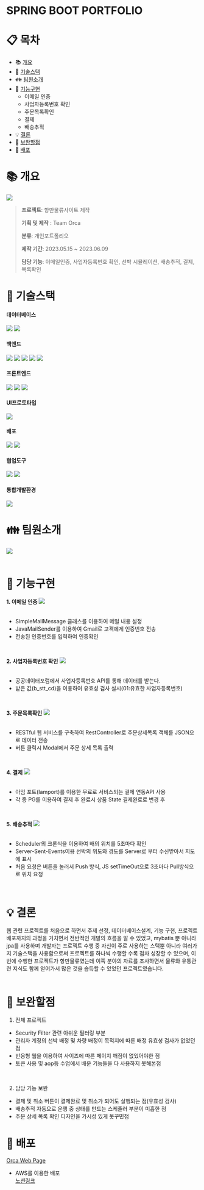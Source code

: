 # SPRING BOOT PORTFOLIO
# :clipboard: 목차

- :books: <a href="#outline">개요</a>
- :wrench: <a href="#tech">기술스택</a>
- :family: <a href="#team">팀원소개</a>
- :bookmark_tabs: <a href="#function">기능구현</a>
  - 이메일 인증
  - 사업자등록번호 확인
  - 주문목록확인
  - 결제
  - 배송추적
- :bulb: <a href="#result">결론</a>
- :mag_right: <a href="#fullfill">보완할점</a>
- :bookmark: <a href="#url">배포</a>

# :books: <a name="outline">개요</a>
<img src="https://raw.githubusercontent.com/ldj8196/Portfolio/main/src/main/resources/static/DJ/portfolioimage/Mainpage.png">

>**프로젝트**: 항만물류사이트 제작
>
>**기획 및 제작** : Team Orca
>
>**분류**: 개인포트폴리오
>
>**제작 기간**: 2023.05.15 ~ 2023.06.09
>
>**담당 기능**: 이메일인증, 사업자등록번호 확인, 선박 시뮬레이션, 배송추적, 결제, 목록확인

# :wrench: <a name="tech">기술스택</a>
<h4>데이터베이스</h4>
<div align="left">
 	<img src="https://img.shields.io/badge/ORACLE-F80000?style=flat&logo=oracle&logoColor=white" />
  <img src="https://img.shields.io/badge/H2-232F3E?style=flat&logo=h2&logoColor=white" />
</div> 
<h4>백엔드</h4>
<div align="left">
 	<img src="https://img.shields.io/badge/JAVA-007396?style=flat&logo=Java&logoColor=white"/>
  <img src="https://img.shields.io/badge/Spring Boot-6DB33F?style=flat&logo=springboot&logoColor=white" />
  <img src="https://img.shields.io/badge/Spring Security-6DB33F?style=flat&logo=springsecurity&logoColor=white" />
  <img src="https://img.shields.io/badge/JPA-59666C?style=flat&logo=hibernate&logoColor=white" />
  <img src="https://img.shields.io/badge/MyBatis-232F3E?style=flat&logo=mybatis&logoColor=white" />
</div> 
<h4>프론트엔드</h4>
<div align="left">
	<img src="https://img.shields.io/badge/HTML5-E34F26?style=flat&logo=HTML5&logoColor=white" />
	<img src="https://img.shields.io/badge/CSS3-1572B6?style=flat&logo=CSS3&logoColor=white" />
  <img src="https://img.shields.io/badge/JAVASCRIPT-F7DF1E?style=flat&logo=javascript&logoColor=white" />
</div>
<h4>UI프로토타입</h4>
<div align="left">
	<img src="https://img.shields.io/badge/FIGMA-F24E1E?style=flat&logo=figma&logoColor=white" />
</div>
<h4>배포</h4>
<div align="left">
  <img src="https://img.shields.io/badge/Linux-FCC624?style=flat&logo=linux&logoColor=white" />
	<img src="https://img.shields.io/badge/AWS-232F3E?style=flat&logo=amazonaws&logoColor=white" />
</div>
<h4>협업도구</h4>
<div align="left">
	<img src="https://img.shields.io/badge/Notion-000000?style=flat&logo=Notion&logoColor=white" />
	<img src="https://img.shields.io/badge/GitHub-181717?style=flat&logo=GitHub&logoColor=white" />
</div>
<h4>통합개발환경</h4>
<div align="left">
	<img src="https://img.shields.io/badge/VScode-007ACC?style=flat&logo=visualstudiocode&logoColor=white" />
</div>


# :family: <a name="team">팀원소개</a>
<img src="https://raw.githubusercontent.com/ldj8196/Portfolio/main/src/main/resources/static/DJ/portfolioimage/팀원소개.png"> <br/><br/>
# :bookmark_tabs: <a name="function">기능구현</a>
**1. 이메일 인증**
<img src="https://raw.githubusercontent.com/ldj8196/Portfolio/main/src/main/resources/static/DJ/portfolioimage/이메일인증.gif"> <br/><br/>
- SimpleMailMessage 클래스를 이용하여 메일 내용 설정
- JavaMailSender를 이용하여 Gmail로 고객에게 인증번호 전송
- 전송된 인증번호를 입력하여 인증확인
<br/>

**2. 사업자등록번호 확인**
<img src="https://raw.githubusercontent.com/ldj8196/Portfolio/main/src/main/resources/static/DJ/portfolioimage/사업자등록번호.gif"> <br/><br/>
- 공공데이터포럼에서 사업자등록번호 API를 통해 데이터를 받는다.
- 받은 값(b_stt_cd)을 이용하여 유효성 검사 실시(01:유효한 사업자등록번호)
<br/>

**3. 주문목록확인**
<img src="https://raw.githubusercontent.com/ldj8196/Portfolio/main/src/main/resources/static/DJ/portfolioimage/주문상세목록.png"> <br/><br/>
- RESTful 웹 서비스를 구축하여 RestController로 주문상세목록 객체를 JSON으로 데이터 전송
- 버튼 클릭시 Modal에서 주문 상세 목록 출력
<br/>

**4. 결제**
<img src="https://raw.githubusercontent.com/ldj8196/Portfolio/main/src/main/resources/static/DJ/portfolioimage/결제.gif"> <br/><br/>
- 아임 포트(Iamport)를 이용한 무료로 서비스되는 결제 연동API 사용
- 각 종 PG를 이용하여 결제 후 완료시 상품 State 결제완료로 변경 후 
<br/>

**5. 배송추적**
<img src="https://raw.githubusercontent.com/ldj8196/Portfolio/main/src/main/resources/static/DJ/portfolioimage/배송조회.gif"> <br/><br/>
- Scheduler의 크론식을 이용하여 배의 위치를 5초마다 확인
- Server-Sent-Events이용 선박의 위도와 경도를 Server로 부터 수신받아서 지도에 표시
- 처음 요청은 버튼을 눌러서 Push 방식, JS setTimeOut으로 3초마다 Pull방식으로 위치 요청
<br/>

# :bulb: <a name="result">결론</a>
웹 관련 프로젝트를 처음으로 하면서 주제 선정, 데이터베이스설계, 기능 구현, 프로젝트 배포까지의
과정을 거치면서 전반적인 개발의 흐름을 알 수 있었고, mybatis 뿐 아니라 jpa를 사용하며 개발자는
프로젝트 수행 중 자신이 주로 사용하는 스택뿐 아니라 여러가지 기술스택을 사용함으로써
프로젝트를 하나씩 수행할 수록 점차 성장할 수 있으며, 이번에 수행한 프로젝트가 항만물류였는데
이쪽 분야의 자료를 조사하면서 물류와 유통관련 지식도 함께 얻어가서 많은 것을 습득할 수 있었던
프로젝트였습니다.<br/><br/>

# :mag_right: <a name="fullfill">보완할점</a>
1. 전체 프로젝트
 - Security Filter 관련 아쉬운 필터링 부분
 - 관리자 계정의 선박 배정 및 차량 배정이 목적지에 따른 배정 유효성 검사가 없었던 점
 - 반응형 웹을 이용하여 사이즈에 따른 페이지 깨짐이 없었어야한 점
 - 토큰 사용 및 aop등 수업에서 배운 기능들을 다 사용하지 못해본점
 <br/>

2. 담당 기능 보완
 - 결제 및 취소 버튼이 결제완료 및 취소가 되어도 실행되는 점(유효성 검사)
 - 배송추적 자동으로 운행 중 상태를 만드는 스케줄러 부분이 미흡한 점
 - 주문 상세 목록 확인 디자인을 가시성 있게 못꾸민점

# :bookmark: <a name="url">배포</a>
<a href="http://13.125.14.162:8080/ROOT2/orca/home.do">Orca Web Page</a>
- AWS를 이용한 배포 <br/>
<a href="https://www.notion.so/b439a796c02a46fea7ae497cee7b2ea6?v=c962100ea99943608e513bb3e0c5d589">노션링크</a>
